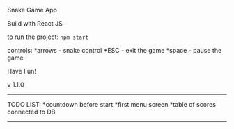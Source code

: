 Snake Game App

Build with React JS

to run the project: `npm start`

controls:
    *arrows - snake control 
    *ESC - exit the game 
    *space - pause the game 

Have Fun! 

v 1.1.0
___________________________
TODO LIST:
    *countdown before start
    *first menu screen
    *table of scores connected to DB
___________________________


